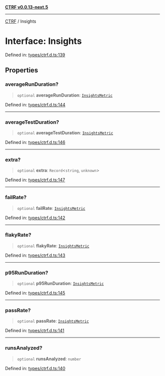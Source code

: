 [**CTRF v0.0.13-next.5**](../README.md)

***

[CTRF](../README.md) / Insights

# Interface: Insights

Defined in: [types/ctrf.d.ts:139](https://github.com/ctrf-io/ctrf-core-js/blob/main/types/ctrf.d.ts#L139)

## Properties

### averageRunDuration?

> `optional` **averageRunDuration**: [`InsightsMetric`](InsightsMetric.md)

Defined in: [types/ctrf.d.ts:144](https://github.com/ctrf-io/ctrf-core-js/blob/main/types/ctrf.d.ts#L144)

***

### averageTestDuration?

> `optional` **averageTestDuration**: [`InsightsMetric`](InsightsMetric.md)

Defined in: [types/ctrf.d.ts:146](https://github.com/ctrf-io/ctrf-core-js/blob/main/types/ctrf.d.ts#L146)

***

### extra?

> `optional` **extra**: `Record`\<`string`, `unknown`\>

Defined in: [types/ctrf.d.ts:147](https://github.com/ctrf-io/ctrf-core-js/blob/main/types/ctrf.d.ts#L147)

***

### failRate?

> `optional` **failRate**: [`InsightsMetric`](InsightsMetric.md)

Defined in: [types/ctrf.d.ts:142](https://github.com/ctrf-io/ctrf-core-js/blob/main/types/ctrf.d.ts#L142)

***

### flakyRate?

> `optional` **flakyRate**: [`InsightsMetric`](InsightsMetric.md)

Defined in: [types/ctrf.d.ts:143](https://github.com/ctrf-io/ctrf-core-js/blob/main/types/ctrf.d.ts#L143)

***

### p95RunDuration?

> `optional` **p95RunDuration**: [`InsightsMetric`](InsightsMetric.md)

Defined in: [types/ctrf.d.ts:145](https://github.com/ctrf-io/ctrf-core-js/blob/main/types/ctrf.d.ts#L145)

***

### passRate?

> `optional` **passRate**: [`InsightsMetric`](InsightsMetric.md)

Defined in: [types/ctrf.d.ts:141](https://github.com/ctrf-io/ctrf-core-js/blob/main/types/ctrf.d.ts#L141)

***

### runsAnalyzed?

> `optional` **runsAnalyzed**: `number`

Defined in: [types/ctrf.d.ts:140](https://github.com/ctrf-io/ctrf-core-js/blob/main/types/ctrf.d.ts#L140)
